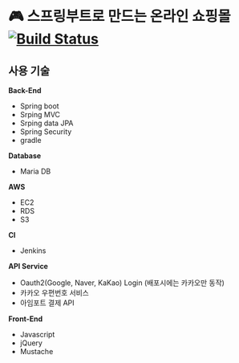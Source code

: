 # :video_game: 스프링부트로 만드는 온라인 쇼핑몰 [![Build Status](https://travis-ci.com/sbdyzjdla/springboot_gameshop.svg?branch=master)](https://travis-ci.com/sbdyzjdla/springboot_gameshop)

## 사용 기술

**Back-End** 
* Spring boot
* Srping MVC
* Srping data JPA
* Spring Security
* gradle

**Database**
* Maria DB

**AWS**
* EC2
* RDS
* S3

**CI**
* Jenkins

**API Service**
* Oauth2(Google, Naver, KaKao) Login (배포시에는 카카오만 동작)
* 카카오 우편번호 서비스
* 아임포트 결제 API 

**Front-End**
* Javascript
* jQuery
* Mustache



